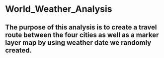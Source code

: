 # World_Weather_Analysis
## The purpose of this analysis is to create a travel route between the four cities as well as a marker layer map by using weather date we randomly created.
